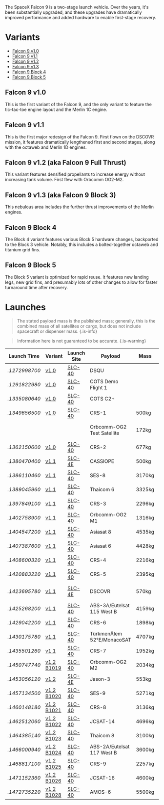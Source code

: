 <!-- TITLE: Falcon 9 -->
<!-- SUBTITLE: This document describes the evolution of the SpaceX Falcon 9. -->

The SpaceX Falcon 9 is a two-stage launch vehicle. Over the years, it's been substantially upgraded, and these upgrades have dramatically improved performance and added hardware to enable first-stage recovery.

# Variants
* [Falcon 9 v1.0](falcon-9-v1-0)
* [Falcon 9 v1.1](falcon-9-v1-1)
* [Falcon 9 v1.2](falcon-9-v1-2)
* [Falcon 9 v1.3](falcon-9-v1-3)
* [Falcon 9 Block 4](falcon-9-b4)
* [Falcon 9 Block 5](falcon-9-b5)


## Falcon 9 v1.0

This is the first variant of the Falcon 9, and the only variant to feature the tic-tac-toe engine layout and the Merlin 1C engine.

## Falcon 9 v1.1

This is the first major redesign of the Falcon 9. First flown on the DSCOVR mission, it features dramatically lengthened first and second stages, along with the octaweb and Merlin 1D engines.

## Falcon 9 v1.2 (aka Falcon 9 Full Thrust)

This variant features densified propellants to increase energy without increasing tank volume. First flew with Orbcomm OG2-M2.

## Falcon 9 v1.3 (aka Falcon 9 Block 3)

This nebulous area includes the further thrust improvements of the Merlin engines.

## Falcon 9 Block 4

The Block 4 variant features various Block 5 hardware changes, backported to the Block 3 vehicle. Notably, this includes a bolted-together octaweb and titanium grid fins.

## Falcon 9 Block 5

The Block 5 variant is optimized for rapid reuse. It features new landing legs, new grid fins, and presumably lots of other changes to allow for faster turnaround time after recovery.

# Launches

> The stated payload mass is the published mass; generally, this is the combined mass of all satellites or cargo, but does not include spacecraft or dispenser mass.
{.is-info}

> Information here is not guaranteed to be accurate.
{.is-warning}


|Launch Time  |Variant                                   |Launch Site     |Payload                          |Mass   |Orbit       |Mission                  |Landing              |Location            |
|-------------|------------------------------------------|----------------|---------------------------------|-------|------------|-------------------------|---------------------|--------------------|
|*.1272998700*|[v1.0](falcon-9-v1-0)                     |[SLC-40](slc-40)|DSQU                             |       |LEO         |Success                  |Failure (parachutes) |ocean               |
|*.1291822980*|[v1.0](falcon-9-v1-0)                     |[SLC-40](slc-40)|COTS Demo Flight 1               |       |LEO         |Success                  |Failure (parachutes) |ocean               |
|*.1335080640*|[v1.0](falcon-9-v1-0)                     |[SLC-40](slc-40)|COTS C2+                         |       |ISS         |Success                  |                     |                    |
|*.1349656500*|[v1.0](falcon-9-v1-0)                     |[SLC-40](slc-40)|CRS-1                            |500kg  |ISS         |Success                  |                     |                    |
|             |                                          |                |Orbcomm-OG2 Test Satellite       |172kg  |ISS         |Failure (incorrect orbit)|                     |                    |
|*.1362150600*|[v1.0](falcon-9-v1-0)                     |[SLC-40](slc-40)|CRS-2                            |677kg  |ISS         |Success                  |                     |                    |
|*.1380470400*|[v1.1](falcon-9-v1-1)                     |[SLC-4E](slc-4e)|CASSIOPE                         |500kg  |Polar orbit |Success                  |Failure              |ocean               |
|*.1386110460*|[v1.1](falcon-9-v1-1)                     |[SLC-40](slc-40)|SES-8                            |3170kg |GTO         |Success                  |                     |                    |
|*.1389045960*|[v1.1](falcon-9-v1-1)                     |[SLC-40](slc-40)|Thaicom 6                        |3325kg |GTO         |Success                  |                     |                    |
|*.1397849100*|[v1.1](falcon-9-v1-1)                     |[SLC-40](slc-40)|CRS-3                            |2296kg |ISS         |Success                  |Success              |ocean               |
|*.1402758900*|[v1.1](falcon-9-v1-1)                     |[SLC-40](slc-40)|Orbcomm-OG2 M1                   |1316kg |LEO         |Success                  |Success              |ocean               |
|*.1404547200*|[v1.1](falcon-9-v1-1)                     |[SLC-40](slc-40)|Asiasat 8                        |4535kg |GTO         |Success                  |                     |                    |
|*.1407387600*|[v1.1](falcon-9-v1-1)                     |[SLC-40](slc-40)|Asiasat 6                        |4428kg |GTO         |Success                  |                     |                    |
|*.1408600320*|[v1.1](falcon-9-v1-1)                     |[SLC-40](slc-40)|CRS-4                            |2216kg |ISS         |Success                  |Success              |ocean               |
|*.1420883220*|[v1.1](falcon-9-v1-1)                     |[SLC-40](slc-40)|CRS-5                            |2395kg |ISS         |Success                  |Failure              |[JRTI](marmac-300)  |
|*.1423695780*|[v1.1](falcon-9-v1-1)                     |[SLC-4E](slc-4e)|DSCOVR                           |570kg  |Sun-Earth L1|Success                  |Success              |ocean               |
|*.1425268200*|[v1.1](falcon-9-v1-1)                     |[SLC-40](slc-40)|ABS-3A/Eutelsat 115 West B       |4159kg |GTO         |Success                  |                     |                    |
|*.1429042200*|[v1.1](falcon-9-v1-1)                     |[SLC-40](slc-40)|CRS-6                            |1898kg |ISS         |Success                  |Failure              |[JRTI](marmac-300)  |
|*.1430175780*|[v1.1](falcon-9-v1-1)                     |[SLC-40](slc-40)|TürkmenÄlem 52°E/MonacoSAT       |4707kg |GTO         |Success                  |                     |                    |
|*.1435501260*|[v1.1](falcon-9-v1-1)                     |[SLC-40](slc-40)|CRS-7                            |1952kg |ISS         |Failure                  |N/A                  |[JRTI](marmac-300)  |
|*.1450747740*|[v1.2](falcon-9-v1-2) [B1019](f9-b1019)   |[SLC-40](slc-40)|Orbcomm-OG2 M2                   |2034kg |LEO         |Success                  |Success              |[LZ-1](lz-1)        |
|*.1453056120*|[v1.2](falcon-9-v1-1)                     |[SLC-4E](slc-4e)|Jason-3                          |553kg  |LEO         |Success                  |Failure              |[JRTI](marmac-303)  |
|*.1457134500*|[v1.2](falcon-9-v1-2) [B1020](f9-b1020)   |[SLC-40](slc-40)|SES-9                            |5271kg |GTO         |Success                  |Failure              |[OCISLY](marmac-304)|
|*.1460148180*|[v1.2](falcon-9-v1-2) [B1021](f9-b1021)   |[SLC-40](slc-40)|CRS-8                            |3136kg |ISS         |Success                  |Success              |[OCISLY](marmac-304)|
|*.1462512060*|[v1.2](falcon-9-v1-2) [B1022](f9-b1022)   |[SLC-40](slc-40)|JCSAT-14                         |4696kg |GTO         |Success                  |Success              |[OCISLY](marmac-304)|
|*.1464385140*|[v1.2](falcon-9-v1-2) [B1023](f9-b1023)   |[SLC-40](slc-40)|Thaicom 8                        |3100kg |GTO         |Success                  |Success              |[OCISLY](marmac-304)|
|*.1466000940*|[v1.2](falcon-9-v1-2) [B1024](f9-b1024)   |[SLC-40](slc-40)|ABS-2A/Eutelsat 117 West B       |3600kg |GTO         |Success                  |Failure              |[OCISLY](marmac-304)|
|*.1468817100*|[v1.2](falcon-9-v1-2) [B1025](f9-b1025)   |[SLC-40](slc-40)|CRS-9                            |2257kg |ISS         |Success                  |Success              |[LZ-1](lz-1)        |
|*.1471152360*|[v1.2](falcon-9-v1-2) [B1026](f9-b1026)   |[SLC-40](slc-40)|JCSAT-16                         |4600kg |GTO         |Success                  |Success              |[OCISLY](marmac-304)|
|*.1472735220*|[v1.2](falcon-9-v1-2) [B1028](f9-b1028)   |[SLC-40](slc-40)|AMOS-6                           |5500kg |GTO         |Failure                  |N/A                  |[OCISLY](marmac-304)|
